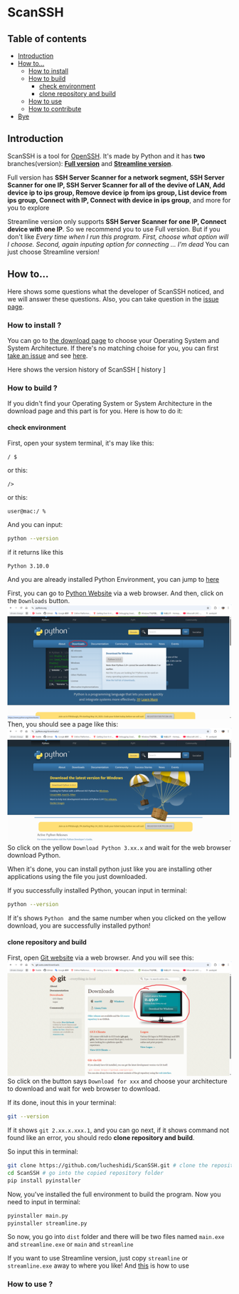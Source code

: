 # ScanSSH

## Table of contents
- [Introduction](#introduction)
- [How to...](#how-to)
  - [How to install](#how-to-install)
  - [How to build](#how-to-build)
    - [check environment](#check-environment)
    - [clone repository and build](#clone-repository-and-build)
  - [How to use](#how-to-use)
  - [How to contribute](#how-to-contribute)
- [Bye](#bye)


## Introduction
ScanSSH is a tool for [OpenSSH](https://github.com/openssh/openssh-portable). It's made by Python and it has **two** branches(version): [**Full version**](FULL.md) and [**Streamline version**](STREAMLINE.md).

Full version has **SSH Server Scanner for a network segment, SSH Server Scanner for one IP, SSH Server Scanner for all of the devive of LAN, Add device ip to ips group, Remove device ip from ips group, List device from ips group, Connect with IP, Connect with device in ips group**, and more for you to explore

Streamline version only supports **SSH Server Scanner for one IP, Connect device with one IP**. So we recommend you to use Full version. But if you don't like *Every time when I run this program. First, choose what option will I choose. Second, again inputing option for connecting ... I'm dead* You can just choose Streamline version!


## How to...
Here shows some questions what the developer of ScanSSH noticed, and we will answer these questions. Also, you can take question in the [issue page](https://github.com/lucheshidi/ScanSSH/issues).

### How to install ?
You can go to [the download page](https://github.com/lucheshidi/ScanSSH/releases) to choose your Operating System and System Architecture. If there's no matching choise for you, you can first [take an issue](https://github.com/lucheshidi/ScanSSH/issues) and see [here](#how-to-build).

Here shows the version history of ScanSSH
[ history ]

### How to build ?
If you didn't find your Operating System or System Architecture in the download page and this part is for you. Here is how to do it:

#### check environment
First, open your system terminal, it's may like this:
```terminal
/ $ 
```
or this:
```terminal
/> 
```
or this:
```terminal
user@mac:/ % 
```

And you can input:
```bash
python --version
```
if it returns like this
```output
Python 3.10.0

```
And you are already installed Python Environment, you can jump to [here](#clone-repository-and-build)

First, you can go to [Python Website](python.org) via a web browser.
And then, click on the `Downloads` button.
![Example python website](image.png)
Then, you should see a page like this:
![Example download page](image-1.png)
So click on the yellow `Download Python 3.xx.x` and wait for the web browser download Python.

When it's done, you can install python just like you are installing other applications using the file you just downloaded.

If you successfully installed Python, youcan input in terminal:
```bash
python --version
```
If it's shows `Python ` and the same number when you clicked on the yellow download, you are successfully installed python!


#### clone repository and build
First, open [Git website](https://git-scm.com/downloads) via a web browser.
And you will see this:
![Git download page](image-2.png)
So click on the button says `Download for xxx` and choose your architecture to download and wait for web browser to download.

If its done, inout this in your terminal:
```bash
git --version
```
If it shows `git 2.xx.x.xxx.1`, and you can go next, if it shows command not found like an error, you should redo **clone repository and build**.

So input this in terminal:
```bash
git clone https://github.com/lucheshidi/ScanSSH.git # clone the repository of the codes
cd ScanSSH # go into the copied repository folder
pip install pyinstaller
```
Now, you've installed the full environment to build the program. Now you need to input in terminal:
```bash
pyinstaller main.py
pyinstaller streamline.py
```
So now, you go into `dist` folder and there will be two files named `main.exe` and `streamline.exe` or `main` and `streamline`

If you want to use Streamline version, just copy `streamline` or `streamline.exe` away to where you like! And [this](#) is how to use


### How to use ?
